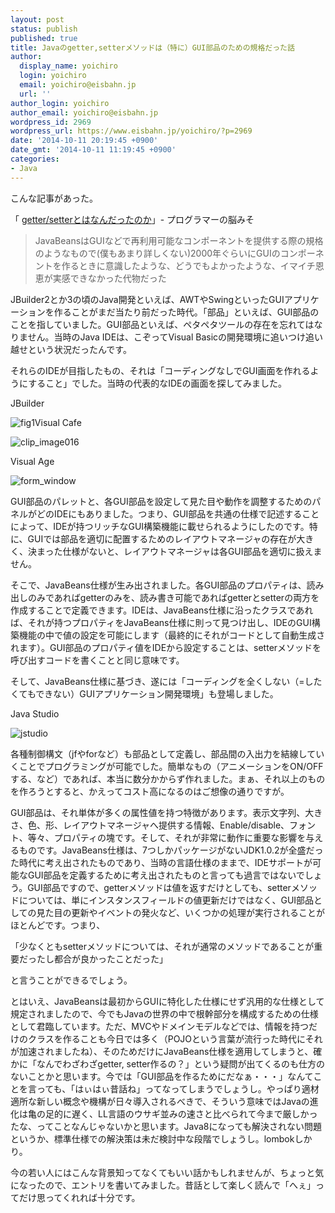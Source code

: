 ```yaml
---
layout: post
status: publish
published: true
title: Javaのgetter,setterメソッドは（特に）GUI部品のための規格だった話
author:
  display_name: yoichiro
  login: yoichiro
  email: yoichiro@eisbahn.jp
  url: ''
author_login: yoichiro
author_email: yoichiro@eisbahn.jp
wordpress_id: 2969
wordpress_url: https://www.eisbahn.jp/yoichiro/?p=2969
date: '2014-10-11 20:19:45 +0900'
date_gmt: '2014-10-11 11:19:45 +0900'
categories:
- Java
---
```


こんな記事があった。

「
[getter/setterとはなんだったのか](http://d.hatena.ne.jp/Nagise/20141010/1412930502)」- プログラマーの脳みそ

>JavaBeansはGUIなどで再利用可能なコンポーネントを提供する際の規格のようなもので(僕もあまり詳しくない)2000年ぐらいにGUIのコンポーネントを作るときに意識したような、どうでもよかったような、イマイチ恩恵が実感できなかった代物だった


JBuilder2とか3の頃のJava開発といえば、AWTやSwingといったGUIアプリケーションを作ることがまだ当たり前だった時代。「部品」といえば、GUI部品のことを指していました。GUI部品といえば、ペタペタツールの存在を忘れてはなりません。当時のJava IDEは、こぞってVisual Basicの開発環境に追いつけ追い越せという状況だったんです。

それらのIDEが目指したもの、それは「コーディングなしでGUI画面を作れるようにすること」でした。当時の代表的なIDEの画面を探してみました。

JBuilder

![fig1](https://www.eisbahn.jp/yoichiro/images/2014/10/fig1.png)Visual Cafe

![clip_image016](https://www.eisbahn.jp/yoichiro/images/2014/10/clip_image016.png)

Visual Age

![form_window](https://www.eisbahn.jp/yoichiro/images/2014/10/form_window.png)

GUI部品のパレットと、各GUI部品を設定して見た目や動作を調整するためのパネルがどのIDEにもありました。つまり、GUI部品を共通の仕様で記述することによって、IDEが持つリッチなGUI構築機能に載せられるようにしたのです。特に、GUIでは部品を適切に配置するためのレイアウトマネージャの存在が大きく、決まった仕様がないと、レイアウトマネージャは各GUI部品を適切に扱えません。

そこで、JavaBeans仕様が生み出されました。各GUI部品のプロパティは、読み出しのみであればgetterのみを、読み書き可能であればgetterとsetterの両方を作成することで定義できます。IDEは、JavaBeans仕様に沿ったクラスであれば、それが持つプロパティをJavaBeans仕様に則って見つけ出し、IDEのGUI構築機能の中で値の設定を可能にします（最終的にそれがコードとして自動生成されます）。GUI部品のプロパティ値をIDEから設定することは、setterメソッドを呼び出すコードを書くことと同じ意味です。

そして、JavaBeans仕様に基づき、遂には「コーディングを全くしない（=したくてもできない）GUIアプリケーション開発環境」も登場しました。

Java Studio

![jstudio](https://www.eisbahn.jp/yoichiro/images/2014/10/jstudio1.png)

各種制御構文（jfやforなど）も部品として定義し、部品間の入出力を結線していくことでプログラミングが可能でした。簡単なもの（アニメーションをON/OFFする、など）であれば、本当に数分かからず作れました。まぁ、それ以上のものを作ろうとすると、かえってコスト高になるのはご想像の通りですが。

GUI部品は、それ単体が多くの属性値を持つ特徴があります。表示文字列、大きさ、色、形、レイアウトマネージャへ提供する情報、Enable/disable、フォント、等々、プロパティの塊です。そして、それが非常に動作に重要な影響を与えるものです。JavaBeans仕様は、7つしかパッケージがないJDK1.0.2が全盛だった時代に考え出されたものであり、当時の言語仕様のままで、IDEサポートが可能なGUI部品を定義するために考え出されたものと言っても過言ではないでしょう。GUI部品ですので、getterメソッドは値を返すだけとしても、setterメソッドについては、単にインスタンスフィールドの値更新だけではなく、GUI部品としての見た目の更新やイベントの発火など、いくつかの処理が実行されることがほとんどです。つまり、

「少なくともsetterメソッドについては、それが通常のメソッドであることが重要だったし都合が良かったことだった」

と言うことができるでしょう。

とはいえ、JavaBeansは最初からGUIに特化した仕様にせず汎用的な仕様として規定されましたので、今でもJavaの世界の中で根幹部分を構成するための仕様として君臨しています。ただ、MVCやドメインモデルなどでは、情報を持つだけのクラスを作ることも今日では多く（POJOという言葉が流行った時代にそれが加速されましたね）、そのためだけにJavaBeans仕様を適用してしまうと、確かに「なんでわざわざgetter, setter作るの？」という疑問が出てくるのも仕方のないことかと思います。今では「GUI部品を作るためにだなぁ・・・」なんてことを言っても、「はぃはぃ昔話ね」ってなってしまうでしょうし。やっぱり適材適所な新しい概念や機構が日々導入されるべきで、そういう意味ではJavaの進化は亀の足的に遅く、LL言語のウサギ並みの速さと比べられて今まで厳しかったな、ってことなんじゃないかと思います。Java8になっても解決されない問題というか、標準仕様での解決策は未だ検討中な段階でしょうし。lombokしかり。

今の若い人にはこんな背景知ってなくてもいい話かもしれませんが、ちょっと気になったので、エントリを書いてみました。昔話として楽しく読んで「へぇ」ってだけ思ってくれれば十分です。
